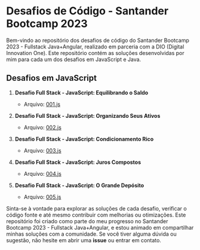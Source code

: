 # Desafios de Código - Santander Bootcamp 2023

Bem-vindo ao repositório dos desafios de código do Santander Bootcamp 2023 - Fullstack Java+Angular, realizado em parceria com a DIO (Digital Innovation One). Este repositório contém as soluções desenvolvidas por mim para cada um dos desafios em JavaScript e Java.

## Desafios em JavaScript

1. **Desafio Full Stack - JavaScript: Equilibrando o Saldo**
   - Arquivo: [001.js](https://github.com/CarlosEduardoLemos/Desafios-Bootcamp2023/blob/main/JavaScript/001.js)

2. **Desafio Full Stack - JavaScript: Organizando Seus Ativos**
   - Arquivo: [002.js](https://github.com/CarlosEduardoLemos/Desafios-Bootcamp2023/blob/main/JavaScript/002.js)

3. **Desafio Full Stack - JavaScript: Condicionamento Rico**
   - Arquivo: [003.js](https://github.com/CarlosEduardoLemos/Desafios-Bootcamp2023/blob/main/JavaScript/003.js)

4. **Desafio Full Stack - JavaScript: Juros Compostos**
   - Arquivo: [004.js](https://github.com/CarlosEduardoLemos/Desafios-Bootcamp2023/blob/main/JavaScript/004.js)

5. **Desafio Full Stack - JavaScript: O Grande Depósito**
   - Arquivo: [005.js](https://github.com/CarlosEduardoLemos/Desafios-Bootcamp2023/blob/main/JavaScript/005.js)

 
Sinta-se à vontade para explorar as soluções de cada desafio, verificar o código fonte e até mesmo contribuir com melhorias ou otimizações. Este repositório foi criado como parte do meu progresso no Santander Bootcamp 2023 - Fullstack Java+Angular, e estou animado em compartilhar minhas soluções com a comunidade. Se você tiver alguma dúvida ou sugestão, não hesite em abrir uma **issue** ou entrar em contato.
